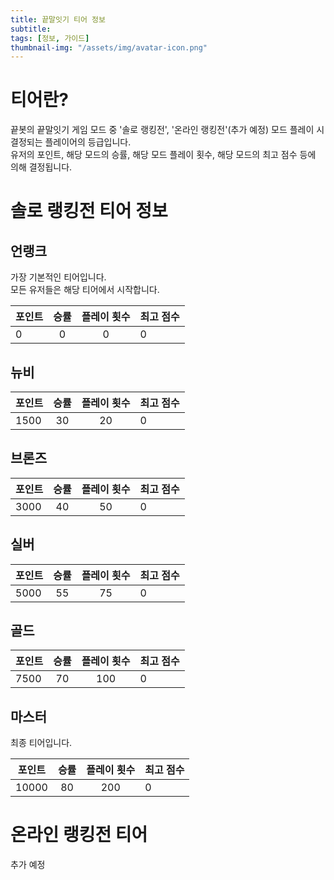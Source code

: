 ```yaml
---
title: 끝말잇기 티어 정보
subtitle: 
tags: [정보, 가이드]
thumbnail-img: "/assets/img/avatar-icon.png"
---
```


# 티어란?   

끝봇의 끝말잇기 게임 모드 중 '솔로 랭킹전', '온라인 랭킹전'(추가 예정) 모드 플레이 시 결정되는 플레이어의 등급입니다.   
유저의 포인트, 해당 모드의 승률, 해당 모드 플레이 횟수, 해당 모드의 최고 점수 등에 의해 결정됩니다.   

# 솔로 랭킹전 티어 정보
## 언랭크
가장 기본적인 티어입니다.   
모든 유저들은 해당 티어에서 시작합니다.

| 포인트 | 승률  | 플레이 횟수 | 최고 점수 |
|-----|:---:|:------:|-------|
| 0   |  0  |   0    | 0     |

## 뉴비 

| 포인트  | 승률  | 플레이 횟수 | 최고 점수 |
|------|:---:|:------:|-------|
| 1500 | 30  |   20   | 0     |

## 브론즈 

| 포인트  | 승률  | 플레이 횟수 | 최고 점수 |
|------|:---:|:------:|-------|
| 3000 | 40  |   50   | 0     |

## 실버

| 포인트  | 승률 | 플레이 횟수 | 최고 점수 |
|------|:---:|:------:|------| 
| 5000 | 55 |   75   | 0  |

## 골드

| 포인트  | 승률  | 플레이 횟수 | 최고 점수 |
|------|:---:|:------:|-------|
| 7500 | 70  |  100   | 0     |

## 마스터
최종 티어입니다.    

| 포인트   | 승률  | 플레이 횟수 | 최고 점수 |
|-------|:---:|:------:|-------|
| 10000 | 80  |  200   | 0     |

# 온라인 랭킹전 티어
추가 예정